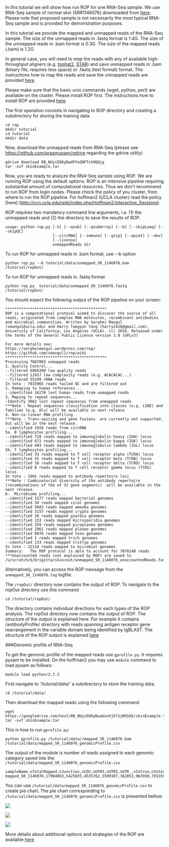 In this tutorial we will show how run ROP for one RNA-Seq sample. We use RNA-Seq sample of normal skin (SRR1146076)  downloaded from [here](http://www.ncbi.nlm.nih.gov/geo/query/acc.cgi?acc=GSE54456). Please note 
that proposed sample is not necessarily the most typical RNA-Seq sample and is provided for demonstration purposes. 

In this tutorial we provide the mapped and unmapped reads of the RNA-Seq sample. The size of the unmapped reads in .fastq format is  1.4G. The size of the unmapped reads in .bam format is 0.3G. The size of the mapped reads (.bam) is 1.2G. 

In general case, you will need to map the reads with any of available high-throughput aligners (e.g. [tophat2](https://ccb.jhu.edu/software/tophat/index.shtml), [STAR](https://github.com/alexdobin/STAR)) and save unmapped reads in .bam (binary file, requires less space) or .fastq (text format) format. The instructions how to map the reads and save the unmapped reads are provided [here](https://github.com/smangul1/rop/wiki/How-to-map-reads-and-save-unmapped-reads). 

Please make sure that the basic unix commands (wget, python, perl) are available on the cluster.  Please install ROP first. The instructions how to install ROP are provided [here](https://github.com/smangul1/rop/wiki/How-to-install-ROP%3F) 

The first operation consists in navigating to ROP directory and creating a subdirectory for storing the training data. 

```
cd rop
mkdir tutorial
cd tutorial
mkdir data
```

Now, download the unmapped reads from RNA-Seq (please see https://github.com/prasmussen/gdrive regarding the gdrive utility)

```
gdrive download 0B_NUyiE86yDwdFFwZWFTck9QQjg
tar -xvf skinExample.tar
```

Now, you are ready to analyze the RNA-Seq sample using ROP. We are running ROP using the default options. ROP is an intensive pipeline requiring substantial amount of computational resources. Thus we don't recommend to run ROP from login nodes. Please check the policy of you cluster, from where to run the ROP pipeline. For hoffman2 (UCLA cluster) read the policy [here] (http://ccn.ucla.edu/wiki/index.php/Hoffman2:Interactive_Sessions). 

ROP requires two mandatory command line arguments, i.e. (1) the unmapped reads and (2) the directory to save the results of ROP.

```
usage: python rop.py [-h] [--qsub] [--qsubArray] [--b] [--skipLowq] [--skipQC]
                     [--circRNA] [--immune] [--gzip] [--quiet] [--dev]
                     [--license]
                     unmappedReads dir
```

To run ROP for unmapped reads in .bam format, use --b option
```
python rop.py --b tutorial/data/unmapped_SR_1146076.bam /tutorial/ropOut/
```

To run ROP for unmapped reads in .fastq format 

```
python rop.py  tutorial/data/unmapped_SR_1146076.fastq /tutorial/ropOut/
```

You should expect the following output of the ROP pipeline on your screen: 

```
*********************************************
ROP is a computational protocol aimed to discover the source of all reads, originated from complex RNA molecules, recombinant antibodies and microbial communities. Written by Serghei Mangul (smangul@ucla.edu) and Harry Taegyun Yang (harry2416@gmail.com), University of California, Los Angeles (UCLA). (c) 2016. Released under the terms of the General Public License version 3.0 (GPLv3)

For more details see:
https://sergheimangul.wordpress.com/rop/
https://github.com/smangul1/rop/wiki
*********************************************
Processing 7687003 unmapped reads
1. Quality Control...
--filtered 6966209 low quality reads
--filtered 12457 low complexity reads (e.g. ACACACAC...)
--filtered 55299 rRNA reads
In toto : 7033965 reads failed QC and are filtered out
2. Remaping to human references...
--identified 16278 lost human reads from unmapped reads 
3. Maping to repeat sequences...
-Identify 3862 lost repeat sequences from unmapped reads
***Note : Repeat sequences classification into classes (e.g. LINE) and families (e.g. Alu) will be available in next release
4. Non-co-linear RNA profiling
***Note : Trans-spicing and gene fusions  are currently not supported, but will be in the next release.
--identified 1924 reads from circRNA
5a. B lymphocytes profiling...
--identified 720 reads mapped to immunoglobulin heavy (IGH) locus
--identified 672 reads mapped to immunoglobulin kappa (IGK) locus 
--identified 403 reads mapped to immunoglobulin lambda (IGL) locus
5b. T lymphocytes profiling...
--identified 33 reads mapped to T cell receptor alpha (TCRA) locus
--identified 55 reads mapped to T cell receptor beta (TCRB) locus
--identified 10 reads mapped to T cell receptor delta (TCRD) locus
--identified 8 reads mapped to T cell receptor gamma locus (TCRG) locus
In toto : 1901 reads mapped to antibody repertoire loci
***Note : Combinatorial diversity of the antibody repertoire (recombinations of the of VJ gene segments)  will be available in the next release.
6.  Microbiome profiling...
--identified 1577 reads mapped bacterial genomes
--identified 34 reads mapped viral genomes
--identified 5683 reads mapped ameoba genomes
--identified 3157 reads mapped crypto genomes
--identified 20 reads mapped giardia genomes
--identified 133 reads mapped microsporidia genomes
--identified 359 reads mapped piroplasma genomes
--identified 2961 reads mapped plasmo genomes
--identified 8076 reads mapped toxo genomes
--identified 1 reads mapped trich genomes
--identified 133 reads mapped tritryp genomes
In toto : 22134 reads mapped to microbial genomes
Summary:   The ROP protocol is able to account for 7078140 reads
***Unaccounted reads (not explained by ROP) are saved to /u/scratch/b/brigitta/skin/out/unmapped_SR_1146076_unaccountedReads.fasta
```

Alternatively, you can access the ROP message from the `unmapped_SR_1146076.log` logfile. 
 
The `/ropOut/` directory now contains the output of ROP. To navigate to the ropOut directory use this command 

```
cd /tutorial/ropOut/
```

The directory contains individual directions for each types of the ROP analysis. The ropOut directory now contains the output of ROP. The structure of the output is explained here. For example it contains /antibodyProfile/ directory with reads spanning antigen receptor gene rearrangement in the variable domain being identified by IgBLAST. The structure of the ROP output is explained [here](https://github.com/smangul1/rop/wiki/ROP-output-details)


###Genomic profile of RNA-Seq

To get the genomic profile of the mapped reads use `gprofile.py`. It requires pysam to be installed. On the hoffman2 you may use `module` command to load pysam as follows:


```
module load python/2.7.3
```


First navigate to '/tutorial/data/' a subdirectory to store the training data. 

```
cd /tutorial/data/
```

Then download the mapped reads using the following command:


```
wget https://googledrive.com/host/0B_NUyiE86yDwaUxoVjhlSjN5SkE/skinExample.tar
tar -xvf skinExample.tar
```

This is how to run `gprofile.py`:

```
python gprofile.py /tutorial/data//mapped_SR_1146076.bam /tutorial/data/mapped_SR_1146076_genomicProfile.csv
```

The output of the module is number of reads assigned to each genomic category saved into the `/tutorial/data/mapped_SR_1146076_genomicProfile.csv`


```
sampleName,nTotalMapped,nJunction,nCDS,nUTR3,nUTR5,nUTR_,nIntron,nIntergenic,nDeep,nMT,nMultiMapped
mapped_SR_1146076,17904083,5425835,4535762,3589107,362853,963938,765359,195246,32345,1061075,972563
```

You can use `/tutorial/data/mapped_SR_1146076_genomicProfile.csv` to create pie chart. The pie chart corresponding to ``/tutorial/data/mapped_SR_1146076_genomicProfile.csv`` is presented bellow:

![](https://sergheimangul.files.wordpress.com/2016/05/gprofile1.png?w=1280)







![](https://sergheimangul.files.wordpress.com/2016/05/rprofile_class4.png)


![](https://sergheimangul.files.wordpress.com/2016/05/rprofile_family1.png)


More details about additional options and strategies of the ROP are available [here](https://github.com/smangul1/rop/wiki/Additional-options)